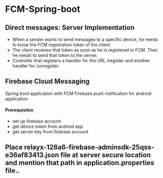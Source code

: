 # FCM-Spring-boot #

## Direct messages: Server Implementation ##

- When a sender wants to send messages to a specific device, he needs to know the FCM registration token of the client. 
- The client receives that token as soon as he is registered to FCM. Then he needs to send that token to the server. 
- Controller that registers a handler for the URL /register and another handler for /unregister. 

## Firebase Cloud Messaging ##
Spring boot application with FCM 
Firebase push notification for android application

#### Prerequisites ####
* set up firebase account
* get device token from android app
* get server key from firebase account

## Place relayx-128a6-firebase-adminsdk-25qss-e36af83413.json file at server secure location and mention that path in application.properties file.. ##


